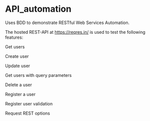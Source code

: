 # API_automation
Uses BDD to demonstrate RESTful Web Services Automation. 

The hosted REST-API at https://reqres.in/ is used to test the following features:


Get users

Create user 

Update user

Get users with query parameters

Delete a user

Register a user

Register user validation

Request REST options
